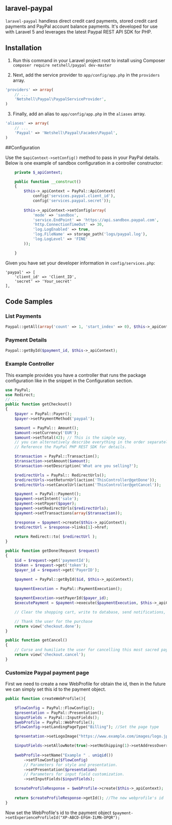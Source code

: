 ## laravel-paypal

`laravel-paypal` handless direct credit card payments, stored credit card payments and PayPal account balance payments. It's developed for use with Laravel 5 and leverages the latest Paypal REST API SDK for PHP.

## Installation

1. Run this command in your Laravel project root to install using Composer
`composer require netshell/paypal dev-master`

2. Next, add the service provider to `app/config/app.php` in the `providers` array.

```php
'providers' => array(
    // ...
    'Netshell\Paypal\PaypalServiceProvider',
)
```

3. Finally, add an alias to `app/config/app.php` in the `aliases` array.

```php
'aliases' => array(
    // ...
    'Paypal' => 'Netshell\Paypal\Facades\Paypal',
)
```
##Configuration

Use the `$apiContext->setConfig()` method to pass in your PayPal details.
Below is one example of sandbox configuration in a controller constructor:
```php
    private $_apiContext;

    public function __construct()
    {
        $this->_apiContext = PayPal::ApiContext(
            config('services.paypal.client_id'),
            config('services.paypal.secret'));
		
		$this->_apiContext->setConfig(array(
			'mode' => 'sandbox',
			'service.EndPoint' => 'https://api.sandbox.paypal.com',
			'http.ConnectionTimeOut' => 30,
			'log.LogEnabled' => true,
			'log.FileName' => storage_path('logs/paypal.log'),
			'log.LogLevel' => 'FINE'
		));

    }

```

Given you have set your developer information in `config/services.php`:
```
'paypal' => [
	'client_id' => 'Client_ID',
	'secret' => 'Your_secret'
],

```

## Code Samples

### List Payments
```php
Paypal::getAll(array('count' => 1, 'start_index' => 0), $this->_apiContext);
```

### Payment Details
```php
Paypal::getById($payment_id, $this->_apiContext);
```

### Example Controller

This example provides you have a controller that runs the package configuration like in the snippet in the Configuration section.

```php
use PayPal;
use Redirect;
// ...
public function getCheckout()
{
	$payer = PayPal::Payer();
	$payer->setPaymentMethod('paypal');

	$amount = PayPal:: Amount();
	$amount->setCurrency('EUR');
	$amount->setTotal(42); // This is the simple way,
	// you can alternatively describe everything in the order separately;
	// Reference the PayPal PHP REST SDK for details.

	$transaction = PayPal::Transaction();
	$transaction->setAmount($amount);
	$transaction->setDescription('What are you selling?');

	$redirectUrls = PayPal:: RedirectUrls();
	$redirectUrls->setReturnUrl(action('ThisController@getDone'));
	$redirectUrls->setCancelUrl(action('ThisController@getCancel'));

	$payment = PayPal::Payment();
	$payment->setIntent('sale');
	$payment->setPayer($payer);
	$payment->setRedirectUrls($redirectUrls);
	$payment->setTransactions(array($transaction));

	$response = $payment->create($this->_apiContext);
	$redirectUrl = $response->links[1]->href;
	
	return Redirect::to( $redirectUrl );
}

public function getDone(Request $request)
{
	$id = $request->get('paymentId');
	$token = $request->get('token');
	$payer_id = $request->get('PayerID');
	
	$payment = PayPal::getById($id, $this->_apiContext);

	$paymentExecution = PayPal::PaymentExecution();

	$paymentExecution->setPayerId($payer_id);
	$executePayment = $payment->execute($paymentExecution, $this->_apiContext);

    // Clear the shopping cart, write to database, send notifications, etc.

    // Thank the user for the purchase
	return view('checkout.done');
}

public function getCancel()
{
    // Curse and humiliate the user for cancelling this most sacred payment (yours)
	return view('checkout.cancel');
}
```
### Customize Paypal payment page

First we need to create a new WebProfile for obtain the id, then in the future we can simply set this id to the payment object.

```php
public function createWebProfile(){

	$flowConfig = PayPal::FlowConfig();
	$presentation = PayPal::Presentation();
	$inputFields = PayPal::InputFields();
	$webProfile = PayPal::WebProfile();
	$flowConfig->setLandingPageType("Billing"); //Set the page type

	$presentation->setLogoImage("https://www.example.com/images/logo.jpg")->setBrandName("Example ltd"); //NB: Paypal recommended to use https for the logo's address and the size set to 190x60.

	$inputFields->setAllowNote(true)->setNoShipping(1)->setAddressOverride(0);
	
	$webProfile->setName("Example " . uniqid())
		->setFlowConfig($flowConfig)
		// Parameters for style and presentation.
		->setPresentation($presentation)
		// Parameters for input field customization.
		->setInputFields($inputFields);

	$createProfileResponse = $webProfile->create($this->_apiContext);
        
	return $createProfileResponse->getId(); //The new webprofile's id
}
```

Now set the WebProfile's id to the payment object `$payment->setExperienceProfileId("XP-ABCD-EFGH-ILMN-OPQR");`
